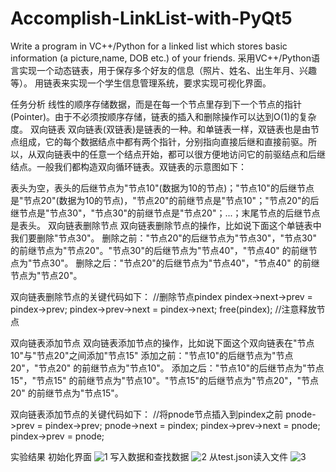 # Accomplish-LinkList-with-PyQt5

Write a program in VC++/Python for a linked list which stores basic information (a picture,name, DOB etc.) of your friends.
采用VC++/Python语言实现一个动态链表，用于保存多个好友的信息（照片、姓名、出生年月、兴趣等）。
用链表来实现一个学生信息管理系统，要求实现可视化界面。


任务分析
线性的顺序存储数据，而是在每一个节点里存到下一个节点的指针(Pointer)。由于不必须按顺序存储，链表的插入和删除操作可以达到O(1)的复杂度。
双向链表
双向链表(双链表)是链表的一种。和单链表一样，双链表也是由节点组成，它的每个数据结点中都有两个指针，分别指向直接后继和直接前驱。所以，从双向链表中的任意一个结点开始，都可以很方便地访问它的前驱结点和后继结点。一般我们都构造双向循环链表。双链表的示意图如下：
 
表头为空，表头的后继节点为"节点10"(数据为10的节点)；"节点10"的后继节点是"节点20"(数据为10的节点)，"节点20"的前继节点是"节点10"；"节点20"的后继节点是"节点30"，"节点30"的前继节点是"节点20"；...；末尾节点的后继节点是表头。
双向链表删除节点
双向链表删除节点的操作，比如说下面这个单链表中我们要删除"节点30"。
删除之前："节点20"的后继节点为"节点30"，"节点30" 的前继节点为"节点20"。"节点30"的后继节点为"节点40"，"节点40" 的前继节点为"节点30"。
删除之后："节点20"的后继节点为"节点40"，"节点40" 的前继节点为"节点20"。
 
双向链表删除节点的关键代码如下：
//删除节点pindex
pindex->next->prev = pindex->prev;
pindex->prev->next = pindex->next;
free(pindex); //注意释放节点

双向链表添加节点
双向链表添加节点的操作，比如说下面这个双向链表在"节点10"与"节点20"之间添加"节点15"
添加之前："节点10"的后继节点为"节点20"，"节点20" 的前继节点为"节点10"。
添加之后："节点10"的后继节点为"节点15"，"节点15" 的前继节点为"节点10"。"节点15"的后继节点为"节点20"，"节点20" 的前继节点为"节点15"。
 
双向链表添加节点的关键代码如下：
//将pnode节点插入到pindex之前
pnode->prev = pindex->prev;
pnode->next = pindex;
pindex->prev->next = pnode;
pindex->prev = pnode;

实验结果
初始化界面
![1](https://user-images.githubusercontent.com/72803316/126327908-f7a26040-5fcf-4ef1-b9ee-8cfb45238a03.png)
 写入数据和查找数据
![2](https://user-images.githubusercontent.com/72803316/126327965-983aeb72-51dc-40b0-802f-801dc457b4be.png)
从test.json读入文件
![3](https://user-images.githubusercontent.com/72803316/126327988-06cead8a-3acf-4d0d-bcb4-ed0087cbe7aa.png)
